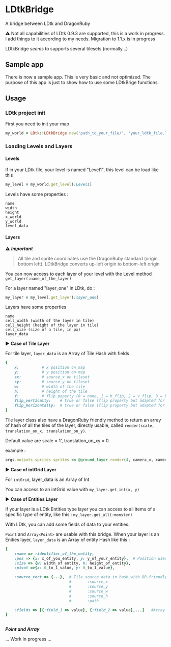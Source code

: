 # LDtkBridge
A bridge between LDtk and DragonRuby

⚠️ Not all capabilities of LDtk 0.9.3 are supported, this is a work in progress. I add things to it according to my needs.
Migration to 1.1.x is in progress

LDtkBridge *seems* to supports several tilesets (normally...)

## Sample app
There is now a sample app. This is very basic and not optimized. The purpose of this app is just to show how to use some LDtkBrige functions.



## Usage

### LDtk project init
First you need to init your map

```ruby
my_world = LDtk::LDtkBridge.new('path_to_your_file/', 'your_ldtk_file.ldtk')
```

### Loading Levels and Layers

#### Levels
If in your LDtk file, your level is named "Level1", this level can be load like this

```ruby
my_level = my_world.get_level(:Level1)
```
Levels have some properties :

```
name
width
height
x_world
y_world
level_data
```
#### Layers

⚠️ ***Important***
> All tile and sprite coordinates use the DragonRuby standard (origin bottom left). LDtkBridge converts up-left origin to bottom-left origin

You can now access to each layer of your level with the Level method `get_layer(:name_of_the_layer)`

For a layer named "layer_one" in LDtk, do :


```ruby
my_layer = my_level.get_layer(:layer_one)
```

Layers have some properties

```
name
cell_width (width of the layer in tile)
cell_height (height of the layer in tile)
cell_size (size of a tile, in px)
layer_data
```

▶️ **Case of Tile Layer**

For tile layer, `layer_data` is an Array of Tile Hash with fields
```ruby
{
	x: 			# x position on map
	y:			# y position on map
	sx:			# source_x on tileset
	sy:			# source_y on tileset
	w:			# width of the tile
	h:			# height of the tile
	f:			# flip poperty (0 = none, 1 = h_flip, 2 = v_flip, 3 = both)
	flip_vertically:	# true or false (flip property but adapted for DragonRuby convenience)
	flip_horizontally:	# true or false (flip property but adapted for DragonRuby convenience)
}
```



Tile layer class also have a DragonRuby friendly method to return an array of hash of all the tiles of the layer, directly usable, called `render(scale, translation_on_x, translation_on_y)`. 

Default value are scale = 1', translation_on_xy = 0

example :
```ruby
args.outputs.sprites.sprites << @ground_layer.render(4, camera_x, camera_y)
```


▶️ **Case of intGrid Layer**

For `intGrid`, layer_data is an Array of Int

You can access to an intGrid value with `my_layer.get_int(x, y)`


▶️ **Case of Entities Layer**

If your layer is a LDtk Entities type layer you can access to all items of a specific type of entity, like this : `my_layer.get_all(:monster)`

With LDtk, you can add some fields of data to your entities.

`Point` and `Array<Point>` are usable with this bridge.
When your layer is an Enities layer, `layer_data` is an Array of entity Hash like this :

```ruby
{
	:name => :identifier_of_the_entity,
	:pos => {x: x_of_you_entity, y: y_of_your_entity}, 	# Position uses pivot defines in LDtk
	:size => {w: width_of entity, h: height_of_entity},
	:pivot =>{x: 0_to_1_value, y: 0_to_1_value},

	:source_rect => {...},	# Tile source data in hash with DR-friendly keys :
							# 		:source_x
							# 		:source_y
							# 		:source_w
							# 		:source_h
							# 		:path

	:fields => [{:field_1 => value}, {:field_2 => value},...]	#Array of fields
}
	
```



 ***Point and Array<Point>***


... Work in progress ...
